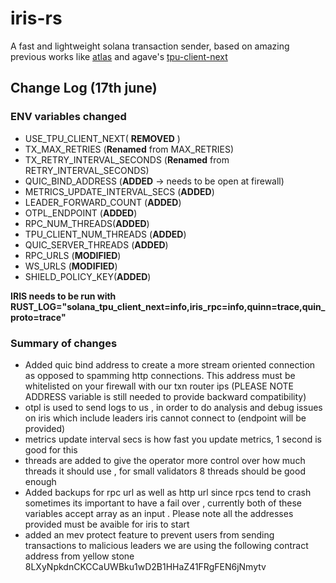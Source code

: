 # iris-rs
A fast and lightweight solana transaction sender, based on amazing previous works like [atlas](https://github.com/helius-labs/atlas-txn-sender) and agave's [tpu-client-next](https://github.com/anza-xyz/agave/blob/master/tpu-client-next)

## Change Log (17th june)

### ENV variables changed

* USE_TPU_CLIENT_NEXT( **REMOVED** )
* TX_MAX_RETRIES (**Renamed** from MAX_RETRIES)
* TX_RETRY_INTERVAL_SECONDS (**Renamed** from RETRY_INTERVAL_SECONDS)
* QUIC_BIND_ADDRESS (**ADDED** -> needs to be open at firewall)
* METRICS_UPDATE_INTERVAL_SECS  (**ADDED**)
* LEADER_FORWARD_COUNT (**ADDED**)
* OTPL_ENDPOINT (**ADDED**)
* RPC_NUM_THREADS(**ADDED**)
* TPU_CLIENT_NUM_THREADS (**ADDED**)
* QUIC_SERVER_THREADS (**ADDED**)
* RPC_URLS (**MODIFIED**)
* WS_URLS (**MODIFIED**)
* SHIELD_POLICY_KEY(**ADDED**)

**IRIS needs to be run with RUST_LOG="solana_tpu_client_next=info,iris_rpc=info,quinn=trace,quin_proto=trace"**

### Summary of changes

* Added quic bind address to create a more stream oriented connection as opposed to spamming http connections. This address must be whitelisted on your firewall with our txn router ips (PLEASE NOTE ADDRESS variable is still needed to provide backward compatibility)
* otpl is used to send logs to us , in order to do analysis and debug issues on iris which include leaders iris cannot connect to (endpoint will be provided)
* metrics update interval secs is how fast you update metrics, 1 second is good for this
* threads are added to give the operator more control over how much threads it should use , for small validators 8 threads should be good enough
* Added backups for rpc url as well as http url since rpcs tend to crash sometimes its important to have a fail over , currently both of these variables accept array as an input . Please note all the addresses provided must be avaible for iris to start
* added an mev protect feature to prevent users from sending transactions to malicious leaders we are using the following contract address from yellow stone 8LXyNpkdnCKCCaUWBku1wD2B1HHaZ41FRgFEN6jNmytv


